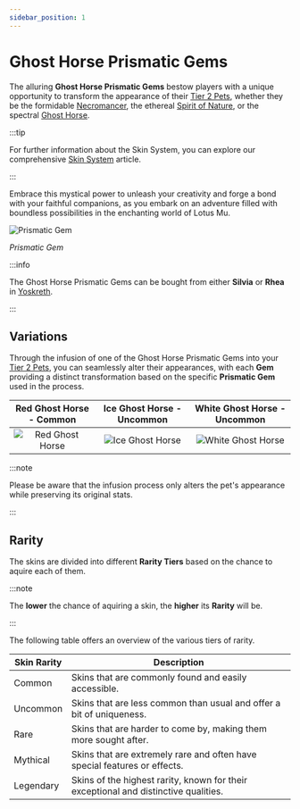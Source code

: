 ```yaml
---
sidebar_position: 1
---
```


# Ghost Horse Prismatic Gems

The alluring **Ghost Horse Prismatic Gems** bestow players with a unique opportunity to transform the appearance of their [Tier 2 Pets](/category/pets), whether they be the formidable [Necromancer](/crafting/pets/Necromancer), the ethereal [Spirit of Nature](/crafting/pets/spirit-of-nature), or the spectral [Ghost Horse](/crafting/pets/ghost-horse).

:::tip

For further information about the Skin System, you can explore our comprehensive [Skin System](/skin-system) article.

:::

Embrace this mystical power to unleash your creativity and forge a bond with your faithful companions, as you embark on an adventure filled with boundless possibilities in the enchanting world of Lotus Mu.

![Prismatic Gem](/img/items/jewels/prismatic-gem.png)

_Prismatic Gem_

:::info

The Ghost Horse Prismatic Gems can be bought from either **Silvia** or **Rhea** in [Yoskreth](/maps/yoskreth).

:::

## Variations

Through the infusion of one of the Ghost Horse Prismatic Gems into your [Tier 2 Pets](/category/pets), you can seamlessly alter their appearances, with each **Gem** providing a distinct transformation based on the specific **Prismatic Gem** used in the process.

|                Red Ghost Horse - Common                 |               Ice Ghost Horse - Uncommon                |                White Ghost Horse - Uncommon                 |
| :-----------------------------------------------------: | :-----------------------------------------------------: | :---------------------------------------------------------: |
| ![Red Ghost Horse](/img/items/pets/red-ghost-horse.jpg) | ![Ice Ghost Horse](/img/items/pets/ice-ghost-horse.jpg) | ![White Ghost Horse](/img/items/pets/white-ghost-horse.jpg) |

:::note

Please be aware that the infusion process only alters the pet's appearance while preserving its original stats.

:::

## Rarity

The skins are divided into different **Rarity Tiers** based on the chance to aquire each of them.

:::note

The **lower** the chance of aquiring a skin, the **higher** its **Rarity** will be.

:::

The following table offers an overview of the various tiers of rarity.

| Skin Rarity | Description                                                                         |
| ----------- | ----------------------------------------------------------------------------------- |
| Common      | Skins that are commonly found and easily accessible.                                |
| Uncommon    | Skins that are less common than usual and offer a bit of uniqueness.                |
| Rare        | Skins that are harder to come by, making them more sought after.                    |
| Mythical    | Skins that are extremely rare and often have special features or effects.           |
| Legendary   | Skins of the highest rarity, known for their exceptional and distinctive qualities. |
